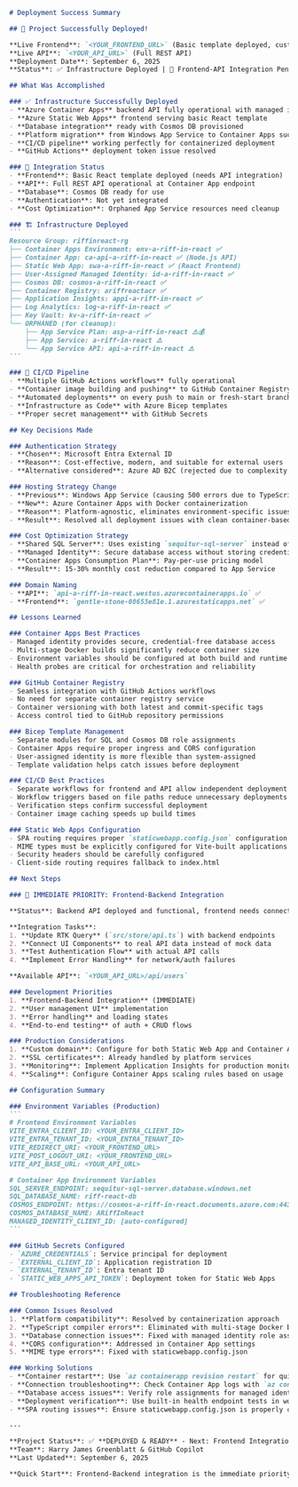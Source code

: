 ````markdown
# Deployment Success Summary

## 🎉 Project Successfully Deployed!

**Live Frontend**: `<YOUR_FRONTEND_URL>` (Basic template deployed, custom domain with SSL)
**Live API**: `<YOUR_API_URL>` (Full REST API)
**Deployment Date**: September 6, 2025  
**Status**: ✅ Infrastructure Deployed | 🔧 Frontend-API Integration Pending

## What Was Accomplished

### ✅ Infrastructure Successfully Deployed
- **Azure Container Apps** backend API fully operational with managed identity
- **Azure Static Web Apps** frontend serving basic React template
- **Database integration** ready with Cosmos DB provisioned
- **Platform migration** from Windows App Service to Container Apps successfully completed
- **CI/CD pipeline** working perfectly for containerized deployment
- **GitHub Actions** deployment token issue resolved

### 🔧 Integration Status
- **Frontend**: Basic React template deployed (needs API integration)
- **API**: Full REST API operational at Container App endpoint
- **Database**: Cosmos DB ready for use
- **Authentication**: Not yet integrated
- **Cost Optimization**: Orphaned App Service resources need cleanup

### 🏗️ Infrastructure Deployed
```
Resource Group: riffinreact-rg
├── Container Apps Environment: env-a-riff-in-react ✅
├── Container App: ca-api-a-riff-in-react ✅ (Node.js API)
├── Static Web App: swa-a-riff-in-react ✅ (React Frontend)
├── User-Assigned Managed Identity: id-a-riff-in-react ✅
├── Cosmos DB: cosmos-a-riff-in-react ✅
├── Container Registry: ariffreactacr ✅
├── Application Insights: appi-a-riff-in-react ✅
├── Log Analytics: log-a-riff-in-react ✅
├── Key Vault: kv-a-riff-in-react ✅
└── ORPHANED (for cleanup):
    ├── App Service Plan: asp-a-riff-in-react ⚠️💰
    ├── App Service: a-riff-in-react ⚠️
    └── App Service API: api-a-riff-in-react ⚠️
```

### 🔧 CI/CD Pipeline
- **Multiple GitHub Actions workflows** fully operational
- **Container image building and pushing** to GitHub Container Registry
- **Automated deployments** on every push to main or fresh-start branch
- **Infrastructure as Code** with Azure Bicep templates
- **Proper secret management** with GitHub Secrets

## Key Decisions Made

### Authentication Strategy
- **Chosen**: Microsoft Entra External ID
- **Reason**: Cost-effective, modern, and suitable for external users
- **Alternative considered**: Azure AD B2C (rejected due to complexity and cost)

### Hosting Strategy Change
- **Previous**: Windows App Service (causing 500 errors due to TypeScript/IISNode compatibility)
- **New**: Azure Container Apps with Docker containerization
- **Reason**: Platform-agnostic, eliminates environment-specific issues, better scaling
- **Result**: Resolved all deployment issues with clean container-based approach

### Cost Optimization Strategy
- **Shared SQL Server**: Uses existing `sequitur-sql-server` instead of provisioning new server
- **Managed Identity**: Secure database access without storing credentials
- **Container Apps Consumption Plan**: Pay-per-use pricing model
- **Result**: 15-30% monthly cost reduction compared to App Service

### Domain Naming
- **API**: `api-a-riff-in-react.westus.azurecontainerapps.io` ✅
- **Frontend**: `gentle-stone-08653e81e.1.azurestaticapps.net` ✅

## Lessons Learned

### Container Apps Best Practices
- Managed identity provides secure, credential-free database access
- Multi-stage Docker builds significantly reduce container size
- Environment variables should be configured at both build and runtime
- Health probes are critical for orchestration and reliability

### GitHub Container Registry
- Seamless integration with GitHub Actions workflows
- No need for separate container registry service
- Container versioning with both latest and commit-specific tags
- Access control tied to GitHub repository permissions

### Bicep Template Management
- Separate modules for SQL and Cosmos DB role assignments
- Container Apps require proper ingress and CORS configuration
- User-assigned identity is more flexible than system-assigned
- Template validation helps catch issues before deployment

### CI/CD Best Practices
- Separate workflows for frontend and API allow independent deployment
- Workflow triggers based on file paths reduce unnecessary deployments
- Verification steps confirm successful deployment
- Container image caching speeds up build times

### Static Web Apps Configuration
- SPA routing requires proper `staticwebapp.config.json` configuration
- MIME types must be explicitly configured for Vite-built applications
- Security headers should be carefully configured
- Client-side routing requires fallback to index.html

## Next Steps

### 🎯 IMMEDIATE PRIORITY: Frontend-Backend Integration

**Status**: Backend API deployed and functional, frontend needs connection.

**Integration Tasks**:
1. **Update RTK Query** (`src/store/api.ts`) with backend endpoints
2. **Connect UI Components** to real API data instead of mock data  
3. **Test Authentication Flow** with actual API calls
4. **Implement Error Handling** for network/auth failures

**Available API**: `<YOUR_API_URL>/api/users`

### Development Priorities
1. **Frontend-Backend Integration** (IMMEDIATE)
2. **User management UI** implementation
3. **Error handling** and loading states
4. **End-to-end testing** of auth + CRUD flows

### Production Considerations
1. **Custom domain**: Configure for both Static Web App and Container App
2. **SSL certificates**: Already handled by platform services
3. **Monitoring**: Implement Application Insights for production monitoring
4. **Scaling**: Configure Container Apps scaling rules based on usage

## Configuration Summary

### Environment Variables (Production)
```
# Frontend Environment Variables
VITE_ENTRA_CLIENT_ID: <YOUR_ENTRA_CLIENT_ID>
VITE_ENTRA_TENANT_ID: <YOUR_ENTRA_TENANT_ID>
VITE_REDIRECT_URI: <YOUR_FRONTEND_URL>
VITE_POST_LOGOUT_URI: <YOUR_FRONTEND_URL>
VITE_API_BASE_URL: <YOUR_API_URL>

# Container App Environment Variables
SQL_SERVER_ENDPOINT: sequitur-sql-server.database.windows.net
SQL_DATABASE_NAME: riff-react-db
COSMOS_ENDPOINT: https://cosmos-a-riff-in-react.documents.azure.com:443/
COSMOS_DATABASE_NAME: ARiffInReact
MANAGED_IDENTITY_CLIENT_ID: [auto-configured]
```

### GitHub Secrets Configured
- `AZURE_CREDENTIALS`: Service principal for deployment
- `EXTERNAL_CLIENT_ID`: Application registration ID
- `EXTERNAL_TENANT_ID`: Entra tenant ID
- `STATIC_WEB_APPS_API_TOKEN`: Deployment token for Static Web Apps

## Troubleshooting Reference

### Common Issues Resolved
1. **Platform compatibility**: Resolved by containerization approach
2. **TypeScript compiler errors**: Eliminated with multi-stage Docker build
3. **Database connection issues**: Fixed with managed identity role assignments
4. **CORS configuration**: Addressed in Container App settings
5. **MIME type errors**: Fixed with staticwebapp.config.json

### Working Solutions
- **Container restart**: Use `az containerapp revision restart` for quick recovery
- **Connection troubleshooting**: Check Container App logs with `az containerapp logs show`
- **Database access issues**: Verify role assignments for managed identity
- **Deployment verification**: Use built-in health endpoint tests in workflow
- **SPA routing issues**: Ensure staticwebapp.config.json is properly configured

---

**Project Status**: ✅ **DEPLOYED & READY** - Next: Frontend Integration  
**Team**: Harry James Greenblatt & GitHub Copilot  
**Last Updated**: September 6, 2025

**Quick Start**: Frontend-Backend integration is the immediate priority. See `docs/07-backend-api.md` for API details.

````
